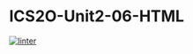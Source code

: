 # ICS2O-Unit2-06-HTML
[![linter](https://github.com/MmeiyuC/ICS2O-Unit2-06-HTML/workflows/linter/badge.svg)](https://github.com/marketplace/actions/super-linter)    
